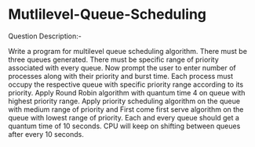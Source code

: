 # Mutlilevel-Queue-Scheduling
Question Description:-

Write a program for multilevel queue scheduling algorithm. 
There must be three queues generated.
There must be specific range of priority associated with every queue. 
Now prompt the user to enter number of processes along with their priority and burst time.
Each process must occupy the respective queue with specific priority range according to its priority.
Apply Round Robin algorithm with quantum time 4 on queue with highest priority range.
Apply priority scheduling algorithm on the queue with medium range of priority and First come first serve algorithm on the queue with lowest range of priority. 
Each and every queue should get a quantum time of 10 seconds.
CPU will keep on shifting between queues after every 10 seconds.
